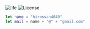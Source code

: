 
<!-- ![age](https://img.shields.io/badge/age-17-brightgreen) -->
![life](https://img.shields.io/badge/Life-Failing-red)
![License](https://img.shields.io/badge/License-NYSL-green)


<!-- [![trophy](https://github-profile-trophy.vercel.app/?username=hirossan4049)](https://github.com/hirossan4049) -->


```swift
let name = "hirossan4049"
let mail = name + "@" + "gmail.com"
```

<!-- [![Top Langs](https://github-readme-stats.vercel.app/api/top-langs/?username=hirossan4049&layout=compact)](https://github.com/hirossan4049)

 <img width="611" alt="スクリーンショット 2020-11-12 12 17 46" src="https://user-images.githubusercontent.com/50548952/98891270-33c93d00-24e1-11eb-87fc-b28723622e9b.png"> 

 -->

